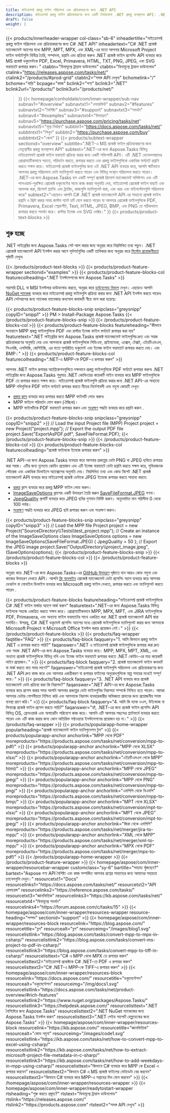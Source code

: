 ```yaml
---
title: মাইক্রোসফ্ট প্রকল্প ফাইল পরিচালনা এবং প্রক্রিয়াকরণের জন্য .NET API
description: মাইক্রোসফ্ট প্রকল্প ফাইল প্রক্রিয়াকরণের জন্য একটি নির্ভরযোগ্য .NET প্রকল্প ব্যবস্থাপনা API। .NET অ্যাপে MPP, MPT এবং MPX প্রকল্প ফাইল তৈরি, রূপান্তর এবং ম্যানিপুলেট করুন।
draft: false
weight: 1
---
```

{{< products/innerheader-wrapper col-class="sb-6"
  inheadertitle="মাইক্রোসফ্ট প্রকল্প ফাইল পরিচালনা এবং প্রক্রিয়াকরণের জন্য C# .NET API"
  inheadertext="C# .NET প্রজেক্ট ম্যানেজমেন্ট অ্যাপের মধ্যে MPP, MPT, MPX, এবং XML-এর মতো আপনার Microsoft Project ফাইল ফর্ম্যাটগুলি নির্বিঘ্নে তৈরি, সম্পাদনা, রপ্তানি এবং প্রক্রিয়া করুন৷ .NET প্রজেক্ট ফাইল প্রসেসিং API ব্যবহার করে MS প্রজেক্ট ডকুমেন্টকে PDF, Excel, Primavera, HTML, TXT, PNG, JPEG, এবং SVG ফরম্যাটে রূপান্তর করুন।"
  ctabtn="বিনামূল্যে ট্রায়াল ডাউনলোড"
  ctabtn="বিনামূল্যে ট্রায়াল ডাউনলোড"
  ctalink="https://releases.aspose.com/tasks/net/"
  ctalink2="/products/#prod-grid"
  ctabtn2="সমস্ত API দেখুন৷"
  bchomelink="/"
  bchome="বাড়ি"
  bcpage="কাজ"
  bclink2="পণ্য"
  bclink3=".NET"
  bclink2url="/products/"
  bclink3url="/products/net/"
  >}}
{{< homepage/conholdate/com/inner-wrapper/sub-nav 
subnav1="#overview"
subnavtxt1="ওভারভিউ" 
subnav2="#features"
subnavtxt2="বৈশিষ্ট্য" 
subnav3="#support"
subnavtxt3="সমর্থন" 
subnav4="#examples"
subnavtxt4="উদাহরণ" 
subnav5="https://purchase.aspose.com/pricing/tasks/net"
subnavtxt5="মূল্য নির্ধারণ" 
subbtn1="https://docs.aspose.com/tasks/net/"
subbtntxt1="শিখুন"
subbtn2="https://purchase.aspose.com/buy"
subbtntxt2="কেনা"
>}}
   {{< products/subtext-wrapper
   sectionid="overview"
   subtitle=".NET-এ MS প্রজেক্ট ফাইল প্রক্রিয়াকরণের জন্য নেতৃস্থানীয় প্রকল্প ব্যবস্থাপনা API"
   subtext=".NET-এর জন্য Aspose.Tasks বিভিন্ন মাইক্রোসফট প্রজেক্ট ফাইল ফরম্যাট প্রক্রিয়া করার জন্য একটি শক্তিশালী API। এটি .NET ডেভেলপারদের প্রোগ্রাম্যাটিকভাবে পড়তে, পরিবর্তন করতে, রূপান্তর করতে এবং প্রকল্প ফাইলগুলিকে একাধিক ফর্ম্যাটে রপ্তানি করতে সক্ষম করে। মাইক্রোসফ্ট প্রজেক্ট ফাইলগুলির জন্য এই .NET API ব্যবহার করে, আপনি স্মার্টভাবে আপনার প্রকল্প পরিচালনা ডেটা ম্যানিপুলেট করতে পারেন এবং বিভিন্ন সংস্থান পরিচালনা করতে পারেন। .NET-এর জন্য Aspose.Tasks হল একটি সম্পূর্ণ প্রজেক্ট রিসোর্স ম্যানেজমেন্ট সলিউশন এবং এটি পাসওয়ার্ড-সুরক্ষিত প্রোজেক্ট ডকুমেন্টের সাথে কাজ করার অনুমতি দেয়, মাইক্রোসফ্ট প্রোজেক্ট ফাইল বাছাই এবং আনলক করা, রিসোর্স প্ল্যানিং এবং ট্র্যাকিং, কাজগুলি ম্যানিপুলেট করা, এবং খরচ এবং মাইলস্টোনগুলি পরিচালনা করে৷"
   subtext2="এছাড়াও আপনি C# .NET প্রজেক্ট ম্যানেজমেন্ট API এর সাহায্যে প্রজেক্ট ফাইল রপ্তানি ও প্রিন্ট করার সময় কাস্টম গ্যান্ট চার্ট যোগ করতে পারেন যা আপনার প্রোজেক্ট ফাইলগুলিকে PDF, Primavera, Excel স্প্রেডশীট, Text, HTML, JPEG, BMP, এবং PNG তে সঠিকভাবে রূপান্তর করতে সমর্থন করে। রাস্টার ইমেজ এবং SVG ভেক্টর।"
   >}} 
   {{< products/product-text-blocks >}}
   <h2>শুরু হচ্ছে</h2>
   <p>.NET লাইব্রেরির জন্য Aspose.Tasks সেট আপ করার জন্য অনুগ্রহ করে নিম্নলিখিত তথ্য পড়ুন। .NET প্রোজেক্ট ম্যানেজমেন্ট API ইনস্টল করার আগে পূর্বশর্তগুলির একটি তালিকার জন্য অনুগ্রহ করে <a href="https://docs.aspose.com/tasks/net/system-requirements/">সিস্টেম প্রয়োজনীয়তা</a> পৃষ্ঠাটি দেখুন৷</p>
   {{< /products/product-text-blocks >}}
{{< products/product-feature-wrapper
sectionid="examples"
>}}
{{< products/product-feature-blocks-col
featurecolheading=".NET ইনস্টলেশনের জন্য Aspose.Tasks"
>}}
<p>সরাসরি DLL বা MSI ইনস্টলার ডাউনলোড করতে, অনুগ্রহ করে <a href="https://releases.aspose.com/tasks/net/">ডাউনলোড বিভাগ</a> দেখুন। এছাড়াও আপনি <a href="https://www.nuget.org/packages/Aspose.Tasks/">NuGet প্যাকেজ</a> ব্যবহার করে মাইক্রোসফ্ট প্রকল্প ফাইলগুলি প্রক্রিয়া করার জন্য .NET API ইনস্টল করতে পারেন৷ API সেটআপের জন্য প্যাকেজ ম্যানেজার কনসোল কমান্ডটি নীচে ভাগ করা হয়েছে:</p>
{{< products/product-feature-blocks-snip
 snipclass="greysnipp"
 copyID="snipp1"
>}}
PM > Install-Package Aspose.Tasks
{{< /products/product-feature-blocks-snip >}}
{{< /products/product-feature-blocks-col >}}
{{< products/product-feature-blocks
 featureheading="কীভাবে অনায়াসে MPP প্রকল্প ফাইলগুলিকে PDF এবং রাস্টার ইমেজ ফাইল ফর্ম্যাটে রূপান্তর করা যায়"
 featuretext=".NET লাইব্রেরির জন্য Aspose.Tasks প্রজেক্ট ম্যানেজমেন্ট ফাইলগুলির দ্রুত এবং সহজ প্রক্রিয়াকরণের অনুমতি দেয় এবং আপনাকে প্রজেক্ট ফাইলগুলিকে পিডিএফ, প্রাইমাভেরা, এক্সেল, টেক্সট, এইচটিএমএল, পিএনজি, এসভিজি, জেপিইজি, এর মতো সুপরিচিত ডকুমেন্ট এবং ইমেজ ফাইল ফরম্যাটে রূপান্তর করতে দেয়। এবং BMP।"
>}}
{{< products/product-feature-blocks-col
featurecolheading=".NET-এ MPP-কে PDF-এ রূপান্তর করুন"
>}}
<p>আপনার .NET ফাইল রূপান্তর অ্যাপ্লিকেশনগুলিতে দক্ষভাবে প্রকল্প ফাইলগুলিকে PDF ফর্ম্যাটে রূপান্তর করুন৷ .NET লাইব্রেরির জন্য Aspose.Tasks শুধুমাত্র .NET কোডিংয়ের কয়েকটি লাইন ব্যবহার করে MPP ফাইলগুলিকে PDF তে রূপান্তর করতে সক্ষম করে। মাইক্রোসফ্ট প্রজেক্ট ফাইলগুলি প্রক্রিয়া করার জন্য .NET API-এর সাহায্যে MPP নথিগুলিকে PDF ফাইল ফর্ম্যাটে রূপান্তর করতে নীচের নির্দেশাবলী এবং নমুনা কোডটি দেখুন:</p>
<ul>
   <li><a href="https://reference.aspose.com/tasks/net/aspose.tasks/project">প্রকল্প ক্লাস</a> ব্যবহার করে রূপান্তর করতে MPP ফাইলটি লোড করুন৷</li>
   <li>MPP ফাইলে পরিবর্তন যোগ করুন (ঐচ্ছিক)।</li>
   <li>MPP ফাইলটিকে PDF ফরম্যাটে রূপান্তর করুন এবং <a href="https://reference.aspose.com/tasks/net/aspose.tasks/project/methods/save/index">সংরক্ষণ</a> পদ্ধতি ব্যবহার করে রপ্তানি করুন .</li>
</ul>
{{< products/product-feature-blocks-snip
 snipclass="greysnipp"
 copyID="snipp2"
>}}
// Load the input Project file (MPP)
Project project = new Project("project.mpp");
// Export the output PDF file
project.Save("ExportAsPDF.pdf", SaveFileFormat.PDF);
{{< /products/product-feature-blocks-snip >}}
{{< /products/product-feature-blocks-col >}}
{{< products/product-feature-blocks-col
featurecolheading="প্রজেক্ট ফাইলকে ইমেজে রূপান্তর করুন"
>}}
<p>.NET API-এর জন্য Aspose.Tasks ব্যবহার করে আপনার প্রকল্পের ডেটা PNG বা JPEG ছবিতে রূপান্তর করা সহজ। এটির জন্য ন্যূনতম কোডিং প্রয়োজন এবং এটি ইমেজ ফরম্যাটে ডেটা রপ্তানি করতে সক্ষম করে, সুবিধাজনক স্টোরেজ এবং একাধিক ডিভাইসে অ্যাক্সেসের অনুমতি দেয়। নিম্নলিখিত তথ্য এবং কোড স্নিপেট .NET প্রজেক্ট ম্যানেজমেন্ট API ব্যবহার করে মাইক্রোসফ্ট প্রজেক্ট ডেটাকে JPEG ইমেজে রূপান্তর করতে সাহায্য করবে:</p>
<ul>
   <li><a href="https://reference.aspose.com/tasks/net/aspose.tasks/project">প্রকল্প</a> ক্লাস ব্যবহার করে প্রকল্প MPP ফাইল লোড করুন।</li>
   <li><a href="https://reference.aspose.com/tasks/net/aspose.tasks.saving/imagesaveoptions">ImageSaveOptions</a> ক্লাসের একটি উদাহরণ তৈরি করুন <a href="https://reference.aspose.com/tasks/net/aspose.tasks.saving/savefileformat">SaveFileFormat.JPEG</a> গণনা।</li>
   <li><a href="https://reference.aspose.com/tasks/net/aspose.tasks.saving/imagesaveoptions/properties/jpegquality">JpegQuality</a> প্রপার্টি ব্যবহার করে JPEG ছবির গুণমান নির্দিষ্ট করুন। অনুমোদিত মান পরিসীমা 0 থেকে 100 পর্যন্ত।</li>
   <li><a href="https://reference.aspose.com/tasks/net/aspose.tasks.project/save/methods/6">সংরক্ষণ</a> পদ্ধতি ব্যবহার করে JPEG ছবি রূপান্তর করুন এবং সংরক্ষণ করুন।</li>
</ul>
{{< products/product-feature-blocks-snip
 snipclass="greysnipp"
 copyID="snipp3"
>}}
// Load the MPP file
Project project = new Project("SourceDirectory\\Tests\\test_project.mpp");
// Create an instance of the ImageSaveOptions class
ImageSaveOptions options = new ImageSaveOptions(SaveFileFormat.JPEG) { JpegQuality = 50 };
// Export the JPEG image
project.Save("OutputDirectory\\project_image.jpeg", (SaveOptions)options);
{{< /products/product-feature-blocks-snip >}}
{{< /products/product-feature-blocks-col >}}
{{< /products/product-feature-blocks >}}
   <p class="col-lg-12">অনুগ্রহ করে .NET-এর জন্য Aspose.Tasks-এর <a href="https://github.com/aspose-tasks/Aspose.Tasks-for-.NET/tree/master/Examples">GitHub উদাহরণ</a> পৃষ্ঠাতে যান আরও কোড নমুনা এবং কাজের উদাহরণ দেখতে API। আপনি <a href="https://products.aspose.app/tasks/family">ফ্রি অনলাইন</a> প্রোজেক্ট ম্যানেজমেন্ট ডেটা প্রসেসিং অ্যাপ ব্যবহার করে আপনার ডেস্কটপ বা মোবাইল ডিভাইস ব্যবহার করে Microsoft প্রকল্প ফাইল দেখতে, রূপান্তর করতে এবং ম্যানিপুলেট করতে পারেন .</p>
{{< products/product-feature-blocks
 featureheading="মাইক্রোসফ্ট প্রজেক্ট ফাইলগুলিকে C# .NET ফাইল মার্জার অ্যাপে মার্জ করুন"
 featuretext=".NET-এর জন্য Aspose.Tasks বিভিন্ন ফাইলকে সহজে একত্রিত করতে সক্ষম করে। প্রোগ্রাম্যাটিকভাবে MPP, MPX, MPT, এবং JIRA ফাইলগুলিকে PDF, Primavera, এবং অন্যান্য ফাইল ফরম্যাটের সাথে একত্রিত করা .NET প্রজেক্ট ম্যানেজমেন্ট API দ্বারা সমর্থিত। উপরন্তু, C# .NET ডকুমেন্ট প্রসেসিং অ্যাপের মধ্যে প্রোজেক্ট ফাইলগুলিকে ম্যানিপুলেট করার জন্য আপনাকে Microsoft Project বা Microsoft Office ইনস্টল করার প্রয়োজন নেই।"
>}}
   {{< /products/product-feature-blocks >}}
   {{< products/faq-wrapper
   faqtitle="FAQ"
>}}
   {{< products/faq-block
 faqquery="1. আমি কিভাবে প্রকল্প ফাইল .NET এ রূপান্তর করতে পারি?"
 faqanswer=".NET এ মাইক্রোসফ্ট প্রজেক্ট ফাইলগুলিকে রূপান্তর করা দ্রুত এবং সহজ .NET API-এর জন্য Aspose.Tasks ব্যবহার করে। MPP, MPX, MPT, XML, এবং অন্যান্য প্রজেক্ট ফাইলগুলিকে বিভিন্ন নথি এবং ইমেজ ফাইল ফরম্যাটে রূপান্তর করতে .NET কোডিং-এর মাত্র কয়েকটি লাইন প্রয়োজন।"
>}}
   {{< products/faq-block 
 faqquery="2. প্রজেক্ট ম্যানেজমেন্ট ফাইল কনভার্ট বা মার্জ করতে কত সময় লাগে?"
 faqanswer="মাইক্রোসফ্ট প্রজেক্ট ফাইলগুলি পরিচালনা এবং প্রক্রিয়াকরণের জন্য .NET API দ্রুত কাজ করে এবং আপনার একত্রীকরণ বা রূপান্তর ফাইলের অনুরোধগুলিকে অল্প সময়ের মধ্যেই সম্পূর্ণ করে।"
>}}
   {{< products/faq-block
 faqquery="3. .NET API ব্যবহার করে প্রজেক্ট ম্যানেজমেন্ট ডেটা প্রক্রিয়া করা কি নিরাপদ?"
 faqanswer=".NET API-এর জন্য Aspose.Tasks ব্যবহার করে প্রসেস করার সময় আপনি আপনার প্রকল্পের ডেটা ফাইলগুলির নিরাপত্তা সম্পর্কে নিশ্চিত হতে পারেন। আমরা আপনার ডেটার গোপনীয়তা নিশ্চিত করি এবং আপনাকে নিরাপদ ব্যবহারকারীর অভিজ্ঞতা প্রদানের জন্য প্রয়োজনীয় সমস্ত ব্যবস্থা গ্রহণ করি।"
>}}
   {{< products/faq-block
 faqquery="4. আমি কি ম্যাক ওএস, উইন্ডোজ বা লিনাক্সে প্রজেক্ট ফাইল প্রসেস করতে পারি?"
 faqanswer="হ্যাঁ, .NET-এর জন্য প্রজেক্ট ফাইল প্রসেসিং API বিভিন্ন OS, ফ্রেমওয়ার্ক এবং অপারেটিং পরিবেশে কাজ করে। আপনি এটি আপনার পছন্দের প্ল্যাটফর্মে ব্যবহার করতে পারেন এবং এটি কাজ করার জন্য কোন অতিরিক্ত সফ্টওয়্যার ইনস্টলেশনের প্রয়োজন হয় না।"
>}}
   {{< /products/faq-wrapper >}}
   {{< products/popularapp-home-wrapper
   popularheading="প্রজেক্ট ম্যানেজমেন্ট ফাইল ম্যানিপুলেশন টুল"
>}}
   {{< products/popularapp-anchor
 anchorlink="MPP থেকে PDF"
 moreproducts="https://products.aspose.com/tasks/net/conversion/mpp-to-pdf/"
>}} 
   {{< products/popularapp-anchor
 anchorlink="MPP থেকে XLSX"
 moreproducts="https://products.aspose.com/tasks/net/conversion/mpp-to-xlsx/"
>}} 
   {{< products/popularapp-anchor
 anchorlink="এইচটিএমএল থেকে MPP"
 moreproducts="https://products.aspose.com/tasks/net/conversion/mpp-to-html/"
>}} 
   {{< products/popularapp-anchor
 anchorlink="MPP থেকে JPEG"
 moreproducts="https://products.aspose.com/tasks/net/conversion/mpp-to-jpeg/"
>}} 
   {{< products/popularapp-anchor
 anchorlink="MPP থেকে PNG"
 moreproducts="https://products.aspose.com/tasks/net/conversion/mpp-to-png/"
>}} 
   {{< products/popularapp-anchor
 anchorlink="এমপিপি থেকে বিএমপি"
 moreproducts="https://products.aspose.com/tasks/net/conversion/mpp-to-bmp/"
>}} 
   {{< products/popularapp-anchor
 anchorlink="MPT থেকে XLSX"
 moreproducts="https://products.aspose.com/tasks/net/conversion/mpt-to-xlsx/"
>}} 
   {{< products/popularapp-anchor
 anchorlink="MPT থেকে JPEG"
 moreproducts="https://products.aspose.com/tasks/net/conversion/mpt-to-jpeg/"
>}} 
   {{< products/popularapp-anchor
 anchorlink="জিরা থেকে এমপিপি"
 moreproducts="https://products.aspose.com/tasks/net/merger/jira-to-mpp/"
>}} 
   {{< products/popularapp-anchor
 anchorlink="XML থেকে MPP"
 moreproducts="https://products.aspose.com/tasks/net/merger/xml-to-mpp/"
>}} 
   {{< products/popularapp-anchor
 anchorlink="MPX থেকে PDF"
 moreproducts="https://products.aspose.com/tasks/net/merger/mpx-to-pdf/"
>}}  
   {{< /products/popularapp-home-wrapper >}}
   {{< /products/product-feature-wrapper >}}
{{< homepage/aspose/com/inner-wrapper/resourcebar-wrapper
customclass="sy-6"
bartitle="সাহায্য খুঁজছেন?"
bartext="Aspose পণ্য API বৈশিষ্ট্য এবং কাজ সম্পর্কিত আপনার প্রশ্নের সাহায্যের জন্য আমাদের সহায়তা চ্যানেলগুলি দেখুন।"
resourcetxt1="Docs"
resourcelinks1="https://docs.aspose.com/tasks/net/"
resourcetxt2="API রেফারেন্স"
resourcelinks2="https://reference.aspose.com/tasks/"
resourcetxt3="জ্ঞানভিত্তিক"
resourcelinks3="https://kb.aspose.com/tasks/net/"
resourcetxt4="বিনামূল্যে সমর্থন"
resourcelinks4="https://forum.aspose.com/c/tasks/15"
>}}
{{< homepage/aspose/com/inner-wrapper/resources-wrapper
resource-heading="সম্পদ"
sectionid="support"
>}}
{{< homepage/aspose/com/inner-wrapper/resources-block
resourcelink="https://blog.aspose.com/"
resourcetitle="ব্লগ"
resourcealt="ব্লগ"
resourceimg="/images/blog1.svg"
resourcelistlink="https://blog.aspose.com/tasks/convert-mpp-to-mpx-in-csharp/"
resourcelistlink2="https://blog.aspose.com/tasks/convert-ms-project-to-pdf-in-csharp/"
resourcelistlink3="https://blog.aspose.com/tasks/convert-mpp-to-tiff-in-csharp/"
resourcelisttext="C# এ MPP থেকে MPX তে রূপান্তর করুন"
resourcelisttext2="মাইক্রোসফ্ট প্রজেক্টকে C# .NET-তে PDF এ রূপান্তর করুন"
resourcelisttext3="C# .NET-এ MPP-কে TIFF-এ রূপান্তর করুন"
>}}
{{< homepage/aspose/com/inner-wrapper/resources-block
resourcelink="https://docs.aspose.com/"
resourcetitle="ডকুমেন্টেশন"
resourcealt="ডকুমেন্টেশন"
resourceimg="/img/docs1.svg"
resourcelistlink="https://docs.aspose.com/tasks/net/product-overview/#rich-features"
resourcelistlink2="https://www.nuget.org/packages/Aspose.Tasks/"
resourcelistlink3="https://helpdesk.aspose.com/"
resourcelisttext=".NET বৈশিষ্ট্যের জন্য Aspose.Tasks"
resourcelisttext2=".NET NuGet প্যাকেজের জন্য Aspose.Tasks ইনস্টল করুন"
resourcelisttext3=".NET পেইড সাপোর্ট হেল্পডেস্কের জন্য Aspose.Tasks"
>}}
{{< homepage/aspose/com/inner-wrapper/resources-block
resourcelink="https://kb.aspose.com/"
resourcetitle="জ্ঞানভিত্তিক"
resourcealt="কোড নমুনা"
resourceimg="/images/code1.svg"
resourcelistlink="https://kb.aspose.com/tasks/net/how-to-convert-mpp-to-excel-using-csharp/"
resourcelistlink2="https://kb.aspose.com/tasks/net/how-to-extract-microsoft-project-file-metadata-in-c-sharp/"
resourcelistlink3="https://kb.aspose.com/tasks/net/how-to-add-weekdays-in-mpp-using-csharp/"
resourcelisttext="কিভাবে C# ব্যবহার করে MPP কে Excel এ রূপান্তর করবেন"
resourcelisttext2="কিভাবে C# এ MS প্রজেক্ট ফাইলের মেটাডেটা বের করবেন"
resourcelisttext3="কিভাবে C# ব্যবহার করে MPP-এ সপ্তাহের দিন যোগ করবেন"
>}}
{{< /homepage/aspose/com/inner-wrapper/resources-wrapper >}}
{{< homepage/aspose/com/inner-wrapper/readytostart-wrapper
rtsheading="শুরু করতে প্রস্তুত?"
rtstext="বিনামূল্যে ট্রায়াল ডাউনলোড"
rtslink="https://releases.aspose.com/"
rtslink2="https://products.aspose.com"
rtstext2="সমস্ত API দেখুন৷"
>}}
